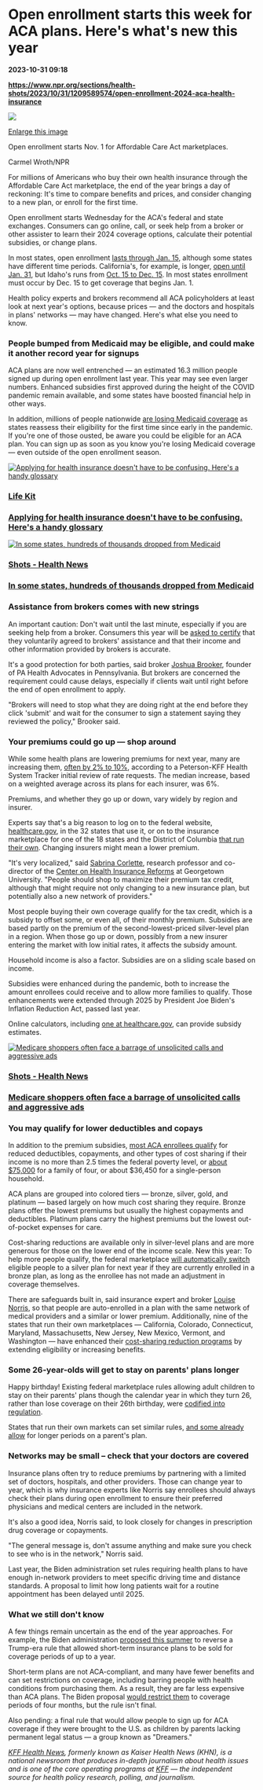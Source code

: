 # Open enrollment starts this week for ACA plans. Here's what's new this year

**2023-10-31 09:18**

**https://www.npr.org/sections/health-shots/2023/10/31/1209589574/open-enrollment-2024-aca-health-insurance**

 ![](https://media.npr.org/assets/img/2023/10/30/openenroll2024-3fa9c70c0b3f671691956cfcb021006f2931e064-s1100-c50.jpg) 

[Enlarge this image](https://media.npr.org/assets/img/2023/10/30/openenroll2024-3fa9c70c0b3f671691956cfcb021006f2931e064-s1200.jpg)

Open enrollment starts Nov. 1 for Affordable Care Act marketplaces.

Carmel Wroth/NPR

For millions of Americans who buy their own health insurance through the Affordable Care Act marketplace, the end of the year brings a day of reckoning: It's time to compare benefits and prices, and consider changing to a new plan, or enroll for the first time.

Open enrollment starts Wednesday for the ACA's federal and state exchanges. Consumers can go online, call, or seek help from a broker or other assister to learn their 2024 coverage options, calculate their potential subsidies, or change plans.

In most states, open enrollment [lasts through Jan. 15](https://www.healthinsurance.org/faqs/what-are-the-deadlines-for-the-acas-open-enrollment-period/), although some states have different time periods. California's, for example, is longer, [open until Jan. 31](https://www.coveredca.com/support/before-you-buy/enrollment-dates-and-deadlines/), but Idaho's runs from [Oct. 15 to Dec. 15](https://www.yourhealthidaho.org/). In most states enrollment must occur by Dec. 15 to get coverage that begins Jan. 1.

Health policy experts and brokers recommend all ACA policyholders at least look at next year's options, because prices — and the doctors and hospitals in plans' networks — may have changed. Here's what else you need to know.

### People bumped from Medicaid may be eligible, and could make it another record year for signups

ACA plans are now well entrenched — an estimated 16.3 million people signed up during open enrollment last year. This year may see even larger numbers. Enhanced subsidies first approved during the height of the COVID pandemic remain available, and some states have boosted financial help in other ways.

In addition, millions of people nationwide [are losing Medicaid coverage](https://www.npr.org/sections/health-shots/2023/05/24/1177973604/in-some-states-hundreds-of-thousands-dropped-from-medicaid) as states reassess their eligibility for the first time since early in the pandemic. If you're one of those ousted, be aware you could be eligible for an ACA plan. You can sign up as soon as you know you're losing Medicaid coverage — even outside of the open enrollment season.

[![Applying for health insurance doesn't have to be confusing. Here's a handy glossary](https://media.npr.org/assets/img/2021/10/15/npr_healthinsurance_final1_sq-c0e2ddd9eb69eac221701f15e85a6ee80346187a-s100-c15.jpg)](https://www.npr.org/2021/10/15/1046371801/health-insurance-terms-defined-open-enrollment)

### [Life Kit](https://www.npr.org/podcasts/510338/all-guides)

### [Applying for health insurance doesn't have to be confusing. Here's a handy glossary](https://www.npr.org/2021/10/15/1046371801/health-insurance-terms-defined-open-enrollment)

[![In some states, hundreds of thousands dropped from Medicaid](https://media.npr.org/assets/img/2023/05/24/ap23117811965784_sq-c19866edea9bb2b2d2132cb02617b1f411b94ca0-s100-c15.jpg)](https://www.npr.org/sections/health-shots/2023/05/24/1177973604/in-some-states-hundreds-of-thousands-dropped-from-medicaid)

### [Shots - Health News](https://www.npr.org/sections/health-shots/)

### [In some states, hundreds of thousands dropped from Medicaid](https://www.npr.org/sections/health-shots/2023/05/24/1177973604/in-some-states-hundreds-of-thousands-dropped-from-medicaid)

### Assistance from brokers comes with new strings

An important caution: Don't wait until the last minute, especially if you are seeking help from a broker. Consumers this year will be [asked to certify](https://www.agentbrokerfaq.cms.gov/s/article/When-do-agents-brokers-and-web-brokers-need-to-begin-documenting-and-retaining-consumer-consent-pursuant-to-the-new-documentation-requirements-established-in-the-2024-Payment-Notice) that they voluntarily agreed to brokers' assistance and that their income and other information provided by brokers is accurate.

It's a good protection for both parties, said broker [Joshua Brooker](https://www.pahealthadvocates.com/), founder of PA Health Advocates in Pennsylvania. But brokers are concerned the requirement could cause delays, especially if clients wait until right before the end of open enrollment to apply.

"Brokers will need to stop what they are doing right at the end before they click 'submit' and wait for the consumer to sign a statement saying they reviewed the policy," Brooker said.

### Your premiums could go up — shop around

While some health plans are lowering premiums for next year, many are increasing them, [often by 2% to 10%](https://www.healthsystemtracker.org/brief/how-much-and-why-2024-premiums-are-expected-to-grow-in-affordable-care-act-marketplaces/#Distribution%20of%20proposed%202024%20rate%20changes%20among%20322%20reviewed%20ACA%20marketplace%20insurers%C2%A0), according to a Peterson-KFF Health System Tracker initial review of rate requests. The median increase, based on a weighted average across its plans for each insurer, was 6%.

Premiums, and whether they go up or down, vary widely by region and insurer.

Experts say that's a big reason to log on to the federal website, [healthcare.gov](https://www.healthcare.gov/preventive-care-adults/), in the 32 states that use it, or on to the insurance marketplace for one of the 18 states and the District of Columbia [that run their own](https://www.healthcare.gov/marketplace-in-your-state). Changing insurers might mean a lower premium.

"It's very localized," said [Sabrina Corlette](https://chir.georgetown.edu/faculty_sabrina_corlette/https:/chir.georgetown.edu/faculty_sabrina_corlette/), research professor and co-director of the [Center on Health Insurance Reforms](https://chirblog.org/whats-new-for-2024-marketplace-enrollment/) at Georgetown University. "People should shop to maximize their premium tax credit, although that might require not only changing to a new insurance plan, but potentially also a new network of providers."

Most people buying their own coverage qualify for the tax credit, which is a subsidy to offset some, or even all, of their monthly premium. Subsidies are based partly on the premium of the second-lowest-priced silver-level plan in a region. When those go up or down, possibly from a new insurer entering the market with low initial rates, it affects the subsidy amount.

Household income is also a factor. Subsidies are on a sliding scale based on income.

Subsidies were enhanced during the pandemic, both to increase the amount enrollees could receive and to allow more families to qualify. Those enhancements were extended through 2025 by President Joe Biden's Inflation Reduction Act, passed last year.

Online calculators, including [one at healthcare.gov](https://www.healthcare.gov/lower-costs/), can provide subsidy estimates.

[![Medicare shoppers often face a barrage of unsolicited calls and aggressive ads](https://media.npr.org/assets/img/2023/10/13/medicare-ad-_sq-db96eb2d5eb25a4bd9327a9db4f11d9c85caf264-s100-c15.jpg)](https://www.npr.org/sections/health-shots/2023/10/16/1205798647/open-enrollment-medicare-advantage-plans-help)

### [Shots - Health News](https://www.npr.org/sections/health-shots/)

### [Medicare shoppers often face a barrage of unsolicited calls and aggressive ads](https://www.npr.org/sections/health-shots/2023/10/16/1205798647/open-enrollment-medicare-advantage-plans-help)

### You may qualify for lower deductibles and copays

In addition to the premium subsidies, [most ACA enrollees qualify](https://www.healthcare.gov/lower-costs/save-on-out-of-pocket-costs/) for reduced deductibles, copayments, and other types of cost sharing if their income is no more than 2.5 times the federal poverty level, or [about $75,000](https://aspe.hhs.gov/sites/default/files/documents/1c92a9207f3ed5915ca020d58fe77696/detailed-guidelines-2023.pdf) for a family of four, or about $36,450 for a single-person household.

ACA plans are grouped into colored tiers — bronze, silver, gold, and platinum — based largely on how much cost sharing they require. Bronze plans offer the lowest premiums but usually the highest copayments and deductibles. Platinum plans carry the highest premiums but the lowest out-of-pocket expenses for care.

Cost-sharing reductions are available only in silver-level plans and are more generous for those on the lower end of the income scale. New this year: To help more people qualify, the federal marketplace [will automatically switch](https://www.cms.gov/newsroom/fact-sheets/marketplace-plan-year-2024-open-enrollment-fact-sheet#:~:text=This%20automatic%20re%2Denrollment%20will,credits%20that%20is%20no%20greater) eligible people to a silver plan for next year if they are currently enrolled in a bronze plan, as long as the enrollee has not made an adjustment in coverage themselves.

There are safeguards built in, said insurance expert and broker [Louise Norris](https://www.healthinsurance.org/authors/louise-norris/), so that people are auto-enrolled in a plan with the same network of medical providers and a similar or lower premium. Additionally, nine of the states that run their own marketplaces — California, Colorado, Connecticut, Maryland, Massachusetts, New Jersey, New Mexico, Vermont, and Washington — have enhanced their [cost-sharing reduction programs](https://www.healthinsurance.org/faqs/which-states-offer-their-own-health-insurance-subsidies/) by extending eligibility or increasing benefits.

### Some 26-year-olds will get to stay on parents' plans longer

Happy birthday! Existing federal marketplace rules allowing adult children to stay on their parents' plans though the calendar year in which they turn 26, rather than lose coverage on their 26th birthday, were [codified into regulation](https://www.healthaffairs.org/content/forefront/final-2024-payment-rule-part-1-insurance-market-rules-and-consumer-assistance).

States that run their own markets can set similar rules, [and some already allow](https://www.valuepenguin.com/health-insurance-age-26) for longer periods on a parent's plan.

### Networks may be small – check that your doctors are covered

Insurance plans often try to reduce premiums by partnering with a limited set of doctors, hospitals, and other providers. Those can change year to year, which is why insurance experts like Norris say enrollees should always check their plans during open enrollment to ensure their preferred physicians and medical centers are included in the network.

It's also a good idea, Norris said, to look closely for changes in prescription drug coverage or copayments.

"The general message is, don't assume anything and make sure you check to see who is in the network," Norris said.

Last year, the Biden administration set rules requiring health plans to have enough in-network providers to meet specific driving time and distance standards. A proposal to limit how long patients wait for a routine appointment has been delayed until 2025.

### What we still don't know

A few things remain uncertain as the end of the year approaches. For example, the Biden administration [proposed this summer](https://www.federalregister.gov/documents/2023/07/12/2023-14238/short-term-limited-duration-insurance-independent-noncoordinated-excepted-benefits-coverage) to reverse a Trump-era rule that allowed short-term insurance plans to be sold for coverage periods of up to a year.

Short-term plans are not ACA-compliant, and many have fewer benefits and can set restrictions on coverage, including barring people with health conditions from purchasing them. As a result, they are far less expensive than ACA plans. The Biden proposal [would restrict them](https://kffhealthnews.org/news/article/everything-old-is-new-again-the-latest-round-of-health-policy-proposals-reprises-existing-ideas/) to coverage periods of four months, but the rule isn't final.

Also pending: a final rule that would allow people to sign up for ACA coverage if they were brought to the U.S. as children by parents lacking permanent legal status — a group known as "Dreamers."

[_KFF Health News_](https://kffhealthnews.org/about-us/)_, formerly known as Kaiser Health News (KHN), is a national newsroom that produces in-depth journalism about health issues and is one of the core operating programs at_ [_KFF_](https://www.kff.org/about-us/) _— the independent source for health policy research, polling, and journalism._